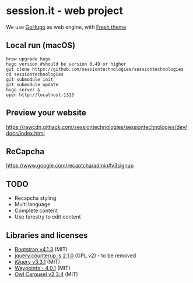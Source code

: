 # session.it - web project

We use [GoHugo](https://gohugo.io/) as web engine, with [Fresh theme](https://github.com/lucperkins/hugo-fresh)

## Local run (macOS)
```
brew upgrade hugo
hugo version #should be version 0.49 or higher
git clone https://github.com/sessiontechnologies/sessiontechnologies
cd sessiontechnologies
git submodule init
git submodule update
hugo server &
open http://localhost:1313
```

## Preview your website
https://rawcdn.githack.com/sessiontechnologies/sessiontechnologies/dev/docs/index.html

## ReCapcha
https://www.google.com/recaptcha/admin#v3signup

## TODO
- Recapcha styling
- Multi language
- Complete content
- Use forestry to edit content

## Libraries and licenses
- [Bootstrap v4.1.3](https://getbootstrap.com) (MIT)
- [jquery.counterup.js 2.1.0](https://github.com/ciromattia/jquery.counterup) (GPL v2) - to be removed
- [jQuery v3.3.1](https://jquery.org) (MIT)
- [Waypoints - 4.0.1](http://imakewebthings.com/waypoints) (MIT)
- [Owl Carousel v2.3.4](https://github.com/OwlCarousel2/OwlCarousel2) (MIT)